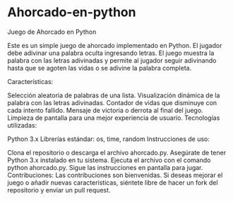 # Ahorcado-en-python
Juego de Ahorcado en Python

Este es un simple juego de ahorcado implementado en Python. El jugador debe adivinar una palabra oculta ingresando letras. El juego muestra la palabra con las letras adivinadas y permite al jugador seguir adivinando hasta que se agoten las vidas o se adivine la palabra completa.

Características:

Selección aleatoria de palabras de una lista.
Visualización dinámica de la palabra con las letras adivinadas.
Contador de vidas que disminuye con cada intento fallido.
Mensaje de victoria o derrota al final del juego.
Limpieza de pantalla para una mejor experiencia de usuario.
Tecnologías utilizadas:

Python 3.x
Librerías estándar: os, time, random
Instrucciones de uso:

Clona el repositorio o descarga el archivo ahorcado.py.
Asegúrate de tener Python 3.x instalado en tu sistema.
Ejecuta el archivo con el comando python ahorcado.py.
Sigue las instrucciones en pantalla para jugar.
Contribuciones: Las contribuciones son bienvenidas. Si deseas mejorar el juego o añadir nuevas características, siéntete libre de hacer un fork del repositorio y enviar un pull request.
